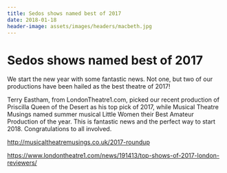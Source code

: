 ```yaml
---
title: Sedos shows named best of 2017
date: 2018-01-18
header-image: assets/images/headers/macbeth.jpg
---
```


# Sedos shows named best of 2017

We start the new year with some fantastic news. Not one, but two of our productions have been hailed as the best theatre of 2017!

Terry Eastham, from LondonTheatre1.com, picked our recent production of Priscilla Queen of the Desert as his top pick of 2017, while Musical Theatre Musings named summer musical Little Women their Best Amateur Production of the year. This is fantastic news and the perfect way to start 2018. Congratulations to all involved.

http://musicaltheatremusings.co.uk/2017-roundup

https://www.londontheatre1.com/news/191413/top-shows-of-2017-london-reviewers/
